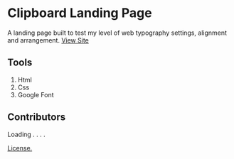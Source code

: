 # Clipboard Landing Page

A landing page built to test my level of web typography settings, alignment and arrangement.
[View Site]()

## Tools
1. Html
2. Css
3. Google Font

## Contributors
Loading . . . .

[License.](https://www.frontendmentor.io/challenges/clipboard-landing-page-5cc9bccd6c4c91111378ecb9)